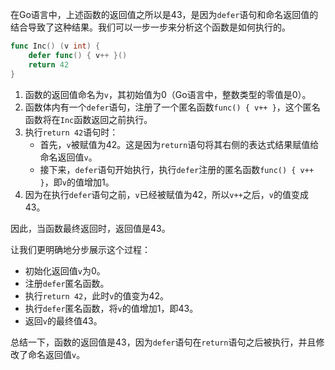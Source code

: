 在Go语言中，上述函数的返回值之所以是43，是因为`defer`语句和命名返回值的结合导致了这种结果。我们可以一步一步来分析这个函数是如何执行的。

```go
func Inc() (v int) {
    defer func() { v++ }()
    return 42
}
```

1. 函数的返回值命名为`v`，其初始值为0（Go语言中，整数类型的零值是0）。
2. 函数体内有一个`defer`语句，注册了一个匿名函数`func() { v++ }`，这个匿名函数将在`Inc`函数返回之前执行。
3. 执行`return 42`语句时：
   - 首先，`v`被赋值为42。这是因为`return`语句将其右侧的表达式结果赋值给命名返回值`v`。
   - 接下来，`defer`语句开始执行，执行`defer`注册的匿名函数`func() { v++ }`，即`v`的值增加1。
4. 因为在执行`defer`语句之前，`v`已经被赋值为42，所以`v++`之后，`v`的值变成43。

因此，当函数最终返回时，返回值是43。

让我们更明确地分步展示这个过程：

- 初始化返回值`v`为0。
- 注册`defer`匿名函数。
- 执行`return 42`，此时`v`的值变为42。
- 执行`defer`匿名函数，将`v`的值增加1，即43。
- 返回`v`的最终值43。

总结一下，函数的返回值是43，因为`defer`语句在`return`语句之后被执行，并且修改了命名返回值`v`。